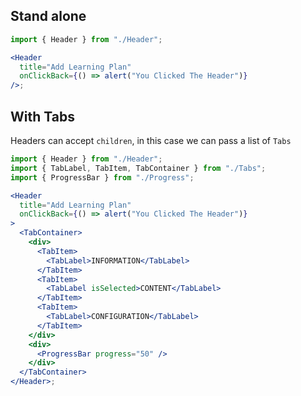 ## Stand alone

```jsx
import { Header } from "./Header";

<Header
  title="Add Learning Plan"
  onClickBack={() => alert("You Clicked The Header")}
/>;
```

## With Tabs

Headers can accept `children`, in this case we can pass a list of `Tabs`

```jsx
import { Header } from "./Header";
import { TabLabel, TabItem, TabContainer } from "./Tabs";
import { ProgressBar } from "./Progress";

<Header
  title="Add Learning Plan"
  onClickBack={() => alert("You Clicked The Header")}
>
  <TabContainer>
    <div>
      <TabItem>
        <TabLabel>INFORMATION</TabLabel>
      </TabItem>
      <TabItem>
        <TabLabel isSelected>CONTENT</TabLabel>
      </TabItem>
      <TabItem>
        <TabLabel>CONFIGURATION</TabLabel>
      </TabItem>
    </div>
    <div>
      <ProgressBar progress="50" />
    </div>
  </TabContainer>
</Header>;
```

